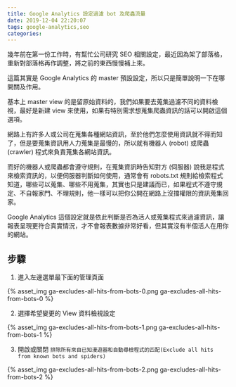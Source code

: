 ```yaml
---
title: Google Analytics 設定過濾 bot 及爬蟲流量
date: 2019-12-04 22:20:07
tags: google-analytics,seo
categories:
---
```


幾年前在第一份工作時，有幫忙公司研究 SEO 相關設定，最近因為架了部落格，重新對部落格再作調整，將之前的東西慢慢補上來。

這篇其實是 Google Analytics 的 master 預設設定，所以只是簡單說明一下在哪開關及作用。

基本上 master view 的是留原始資料的，我們如果要去蒐集過濾不同的資料檢視，最好是新建 view 來使用，如果有特別需求想蒐集爬蟲資訊的話可以開啟這個選項。

網路上有許多人或公司在蒐集各種網站資訊，至於他們怎麼使用資訊就不得而知了，但是要蒐集資訊用人力蒐集是最慢的，所以就有機器人 (robot) 或爬蟲 (crawler) 程式來負責蒐集各網站資訊。

而好的機器人或爬蟲都會遵守規則，在蒐集資訊時告知對方 (伺服器) 說我是程式來檢索資訊的，以便伺服器判斷如何使用，通常會有 robots.txt 規則給檢索程式知道，哪些可以蒐集、哪些不用蒐集，其實也只是建議而已，如果程式不遵守規定、不自報家門、不理規則，他一樣可以把你公開在網路上沒擋權限的資訊蒐集回家。

Google Analytics 這個設定就是依此判斷是否為活人或蒐集程式來過濾資訊，讓報表呈現更符合真實情況，才不會報表數據非常好看，但其實沒有半個活人在用你的網站。

## 步驟

1. 進入左邊選單最下面的管理頁面

{% asset_img ga-excludes-all-hits-from-bots-0.png ga-excludes-all-hits-from-bots-0 %}

2. 選擇希望變更的 View 資料檢視設定

{% asset_img ga-excludes-all-hits-from-bots-1.png ga-excludes-all-hits-from-bots-1 %}

3. 開啟或關閉 `排除所有來自已知漫遊器和自動尋檢程式的匹配(Exclude all hits from known bots and spiders)`

{% asset_img ga-excludes-all-hits-from-bots-2.png ga-excludes-all-hits-from-bots-2 %}
